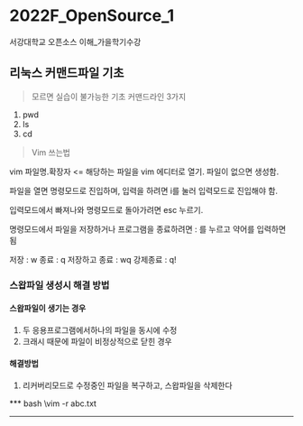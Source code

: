# 2022F_OpenSource_1
서강대학교 오픈소스 이해_가을학기수강

## 리눅스 커맨드파일 기초

 > 모르면 실습이 불가능한 기초 커맨드라인 3가지
 1. pwd
 2. ls
 3. cd

 > Vim 쓰는법
 
 vim 파일명.확장자 <= 해당하는 파일을 vim 에디터로 열기. 파일이 없으면 생성함.
 
 파일을 열면 명령모드로 진입하며, 입력을 하려면 i를 눌러 입력모드로 진입해야 함.
 
 입력모드에서 빠져나와 명령모드로 돌아가려면 esc 누르기.
 
 명령모드에서 파일을 저장하거나 프로그램을 종료하려면 : 를 누르고 약어를 입력하면 됨
 
 저장 : w
 종료 : q
 저장하고 종료 : wq
 강제종료 : q!


### 스왑파일 생성시 해결 방법
#### 스왑파일이 생기는 경우
1. 두 응용프로그램에서하나의 파일을 동시에 수정
2. 크래시 때문에 파일이 비정상적으로 닫힌 경우

#### 해결방법
1. 리커버리모드로 수정중인 파일을 복구하고, 스왑파일을 삭제한다

*** bash
\vim -r abc.txt
***
